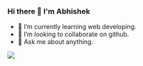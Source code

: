 ### Hi there 👋 I'm Abhishek


- 🌱 I’m currently learning web developing.
- 👯 I’m looking to collaborate on github.
- 💬 Ask me about anything.


![](https://komarev.com/ghpvc/?username=your-github-username&color=blueviolet)

